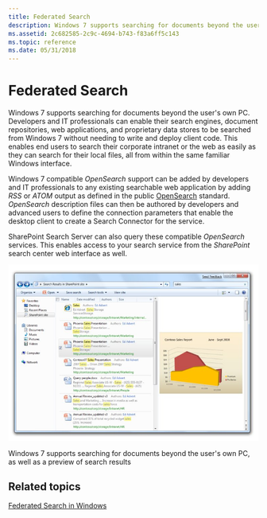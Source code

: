 ```yaml
---
title: Federated Search
description: Windows 7 supports searching for documents beyond the user's own PC.
ms.assetid: 2c682585-2c9c-4694-b743-f83a6ff5c143
ms.topic: reference
ms.date: 05/31/2018
---
```


# Federated Search

Windows 7 supports searching for documents beyond the user's own PC. Developers and IT professionals can enable their search engines, document repositories, web applications, and proprietary data stores to be searched from Windows 7 without needing to write and deploy client code. This enables end users to search their corporate intranet or the web as easily as they can search for their local files, all from within the same familiar Windows interface.

Windows 7 compatible *OpenSearch* support can be added by developers and IT professionals to any existing searchable web application by adding *RSS* or *ATOM* output as defined in the public [OpenSearch](http://www.opensearch.org/) standard. *OpenSearch* description files can then be authored by developers and advanced users to define the connection parameters that enable the desktop client to create a Search Connector for the service.

SharePoint Search Server can also query these compatible *OpenSearch* services. This enables access to your search service from the *SharePoint* search center web interface as well.

![sharepoint search in windows 7](images/windows7-12.jpg)

Windows 7 supports searching for documents beyond the user's own PC, as well as a preview of search results

## Related topics

<dl> <dt>

[Federated Search in Windows]()
</dt> </dl>

 

 
